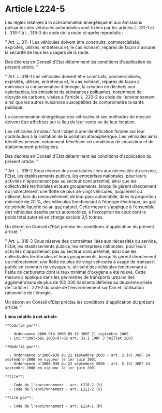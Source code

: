 # Article L224-5

Les règles relatives à la consommation énergétique et aux émissions polluantes des véhicules automobiles sont fixées par les
articles L. 311-1 et L. 318-1 à L. 318-3 du code de la route ci-après reproduits : 

" Art. L. 311-1 Les véhicules doivent être construits, commercialisés, exploités, utilisés, entretenus et, le cas échéant,
réparés de façon à assurer la sécurité de tous les usagers de la route. 

Des décrets en Conseil d'Etat déterminent les conditions d'application du présent article. " 

" Art. L. 318-1 Les véhicules doivent être construits, commercialisés, exploités, utilisés, entretenus et, le cas échéant,
réparés de façon à minimiser la consommation d'énergie, la création de déchets non valorisables, les émissions de substances
polluantes, notamment de dioxyde de carbone, visées à l'article L. 220-2 du code de l'environnement ainsi que les autres
nuisances susceptibles de compromettre la santé publique. 

La consommation énergétique des véhicules et ses méthodes de mesure doivent être affichées sur le lieu de leur vente ou de
leur location. 

Les véhicules à moteur font l'objet d'une identification fondée sur leur contribution à la limitation de la pollution
atmosphérique. Les véhicules ainsi identifiés peuvent notamment bénéficier de conditions de circulation et de stationnement
privilégiées. 

Des décrets en Conseil d'Etat déterminent les conditions d'application du présent article. " 

" Art. L. 318-2 Sous réserve des contraintes liées aux nécessités du service, l'Etat, les établissements publics, les
entreprises nationales, pour leurs activités n'appartenant pas au secteur concurrentiel, ainsi que les collectivités
territoriales et leurs groupements, lorsqu'ils gèrent directement ou indirectement une flotte de plus de vingt véhicules,
acquièrent ou utilisent, lors du renouvellement de leur parc automobile, dans la proportion minimale de 20 %, des véhicules
fonctionnant à l'énergie électrique, au gaz de pétrole liquéfié ou au gaz naturel. Cette mesure s'applique à l'ensemble des
véhicules desdits parcs automobiles, à l'exception de ceux dont le poids total autorisé en charge excède 3,5 tonnes. 

Un décret en Conseil d'Etat précise les conditions d'application du présent article. " 

" Art. L. 318-3 Sous réserve des contraintes liées aux nécessités du service, l'Etat, les établissements publics, les
entreprises nationales, pour leurs activités n'appartenant pas au secteur concurrentiel, ainsi que les collectivités
territoriales et leurs groupements, lorsqu'ils gèrent directement ou indirectement une flotte de plus de vingt véhicules à
usage de transport public en commun de voyageurs, utilisent des véhicules fonctionnant à l'aide de carburants dont le taux
minimal d'oxygène a été relevé. Cette mesure s'applique dans les périmètres de transports urbains des agglomérations de plus
de 100 000 habitants définies au deuxième alinéa de l'article L. 221-2 du code de l'environnement sur l'air et l'utilisation
rationnelle de l'énergie. 

Un décret en Conseil d'Etat précise les conditions d'application du présent article. "

**Liens relatifs à cet article**

	**Codifié par**:

	  - Ordonnance 2000-914 2000-09-18 JORF 21 septembre 2000
	  - Loi n°2003-591 2003-07-02 art. 31 I JORF 3 juillet 2003

	**Modifié par**:

	  - Ordonnance n°2000-930 du 22 septembre 2000 - art. 2 (V) JORF 24 septembre 2000 en vigueur le 1er juin 2001
	  - Ordonnance n°2000-930 du 22 septembre 2000 - art. 5 (V) JORF 24 septembre 2000 en vigueur le 1er juin 2001

	**Cite**:

	  - Code de l'environnement - art. L220-2 (V)
	  - Code de l'environnement - art. L221-2 (V)

	**Cité par**:

	  - Code de l'environnement - art. L224-1 (M)
